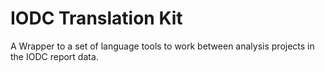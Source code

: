 # IODC Translation Kit

A Wrapper to a set of language tools to work between analysis projects in the IODC report data.
